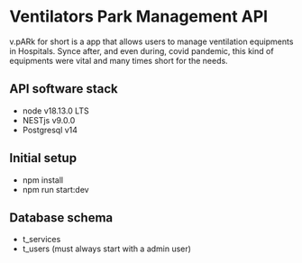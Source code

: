 # Ventilators Park Management API

v.pARk for short is a app that allows users to manage ventilation equipments in Hospitals. Synce after, and even during, covid pandemic, this kind of equipments were vital and many times short for the needs.

## API software stack

- node v18.13.0 LTS
- NESTjs v9.0.0
- Postgresql v14

## Initial setup

- npm install
- npm run start:dev

## Database schema

- t_services
- t_users (must always start with a admin user)
